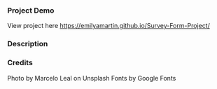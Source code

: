 ### Project Demo
View project here https://emilyamartin.github.io/Survey-Form-Project/

### Description

### Credits
Photo by Marcelo Leal on Unsplash
Fonts by Google Fonts
   
